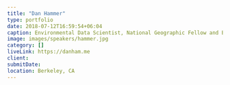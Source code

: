```yaml
---
title: "Dan Hammer"
type: portfolio
date: 2018-07-12T16:59:54+06:04
caption: Environmental Data Scientist, National Geographic Fellow and Earthrise Media
image: images/speakers/hammer.jpg
category: []
liveLink: https://danham.me
client:
submitDate:
location: Berkeley, CA
---
```

